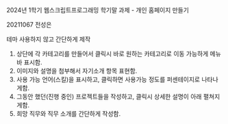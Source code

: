 2024년 1학기 웹스크립트프로그래밍 학기말 과제 - 개인 홈페이지 만들기

20211067 전성은

테마 사용하지 않고 간단하게 제작

1. 상단에 각 카테고리를 만들어서 클릭시 바로 원하는 카테고리로 이동 가능하게 메뉴바 표시함.
2. 이미지와 설명을 첨부해서 자기소개 항목 표현함.
3. 사용 가능 언어(스킬)을 표시하고, 클릭하면 사용가능 정도를 퍼센테이지로 나타나게함.
4. 그동안 했던(진행 중인) 프로젝트들을 작성하고, 클릭시 상세한 설명이 아래 펼쳐지게함.
5. 희망 직무와 직무 소개를 간단하게 작성함.
